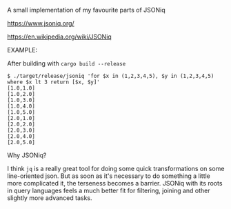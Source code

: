 
A small implementation of my favourite parts of JSONiq


https://www.jsoniq.org/

https://en.wikipedia.org/wiki/JSONiq


EXAMPLE:

After building with `cargo build --release`

```shell
$ ./target/release/jsoniq 'for $x in (1,2,3,4,5), $y in (1,2,3,4,5) where $x lt 3 return [$x, $y]'
[1.0,1.0]
[1.0,2.0]
[1.0,3.0]
[1.0,4.0]
[1.0,5.0]
[2.0,1.0]
[2.0,2.0]
[2.0,3.0]
[2.0,4.0]
[2.0,5.0]
```


Why JSONiq?

I think `jq` is a really great tool for doing some quick transformations on
some line-oriented json. But as soon as it's necessary to do something a
little more complicated it, the terseness becomes a barrier.
JSONiq with its roots in query languages feels a much better fit for
filtering, joining and other slightly more advanced tasks.
